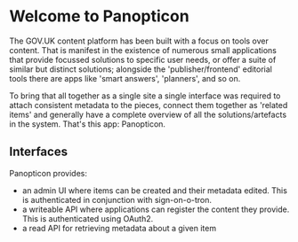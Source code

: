 Welcome to Panopticon 
===================== 

The GOV.UK content platform has been built with a focus on tools over content.
That is manifest in the existence of numerous small applications that provide
focussed solutions to specific user needs, or offer a suite of similar but
distinct solutions; alongside the 'publisher/frontend' editorial tools there
are apps like 'smart answers', 'planners', and so on.

To bring that all together as a single site a single interface was required
to attach consistent metadata to the pieces, connect them together as 'related
items' and generally have a complete overview of all the solutions/artefacts in
the system. That's this app: Panopticon.

Interfaces
----------

Panopticon provides:

* an admin UI where items can be created and their metadata
  edited. This is authenticated in conjunction with sign-on-o-tron.
* a writeable API where applications can register the content
  they provide. This is authenticated using OAuth2.
* a read API for retrieving metadata about a given item
